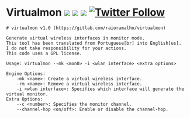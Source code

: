 # Virtualmon [![](https://img.shields.io/github/last-commit/raioramalho/virtualmon.svg)](https://github.com/raioramalho/virtualmon/releases/) [![](https://img.shields.io/github/release-date/raioramalho/virtualmon.svg?style=popout)](https://github.com/raioramalho/virtualmon) [![](https://img.shields.io/github/release/raioramalho/virtualmon.svg?style=popout)](https://github.com/raioramalho/virtualmon/releases) [![Twitter Follow](https://img.shields.io/twitter/follow/raioramalho.svg?style=social&label=Follow)](https://twitter.com/raioramalho)

```
# virtualmon v1.0 (https://gitlab.com/raioramalho/virtualmon)

Generate virtual wireless interfaces in monitor mode.
This tool has been translated from Portuguese[br] into English[us].
I do not take responsibility for your actions.
This code uses a GPL license.

Usage: virtualmon --mk <mon0> -i <wlan interface> <extra options>

Engine Options:
	-mk <name>: Create a virtual wireless interface.
	-rm <name>: Remove a virtual wireless interface.
	-i <wlan interface>: Specifies which interface will generate the virtual monitor.
Extra Options:
	--c <number>: Specifies the monitor channel.
	--channel-hop <on/off>: Enable or disable the channel-hop.

